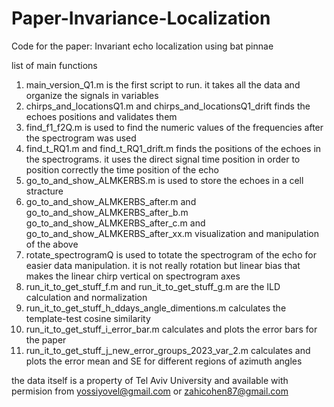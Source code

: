# Paper-Invariance-Localization
Code for the paper: Invariant echo localization using bat pinnae

list of main functions

1. main_version_Q1.m is the first script to run. it takes all the data  and organize the signals in variables
2. chirps_and_locationsQ1.m and chirps_and_locationsQ1_drift finds the echoes positions and validates them
3. find_f1_f2Q.m is used to find the numeric values of the frequencies after the spectrogram was used
4. find_t_RQ1.m and find_t_RQ1_drift.m finds the positions of the echoes in the spectrograms. it uses the direct signal time position in order to position correctly the time position of the echo
5. go_to_and_show_ALMKERBS.m is used to store the echoes in a cell stracture
6. go_to_and_show_ALMKERBS_after.m and go_to_and_show_ALMKERBS_after_b.m go_to_and_show_ALMKERBS_after_c.m and go_to_and_show_ALMKERBS_after_xx.m visualization and manipulation of the above
7. rotate_spectrogramQ is used to totate the spectrogram of the echo for easier data manipulation. it is not really rotation but linear bias that makes the linear chirp vertical on spectrogram axes
8. run_it_to_get_stuff_f.m and run_it_to_get_stuff_g.m are the ILD calculation and normalization
9. run_it_to_get_stuff_h_ddays_angle_dimentions.m calculates the template-test cosine similarity
10. run_it_to_get_stuff_i_error_bar.m calculates and plots the error bars for the paper
11. run_it_to_get_stuff_j_new_error_groups_2023_var_2.m calculates and plots the error mean and SE for different regions of azimuth angles

the data itself  is a property of Tel Aviv University and available with permision from yossiyovel@gmail.com or zahicohen87@gmail.com
